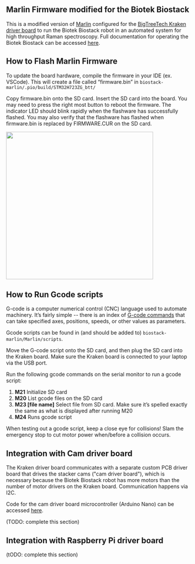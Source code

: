 ## Marlin Firmware modified for the Biotek Biostack 
This is a modified version of [Marlin](https://github.com/bigtreetech/Marlin) configured for the [BigTreeTech Kraken driver board](https://github.com/bigtreetech/BIGTREETECH-Kraken/blob/master/BIGTREETECH%20Kraken%20V1.0%20User%20Manual.pdf) to run the Biotek Biostack robot in an automated system for high throughput Raman spectroscopy. Full documentation for operating the Biotek Biostack can be accessed [here](https://docs.google.com/document/d/1z7106h6sEGIVGQEQTHt1mG3ihGQOetWLh2Im52hU-tA/edit?pli=1).

## How to Flash Marlin Firmware
To update the board hardware, compile the firmware in your IDE (ex. VSCode). This will create a file called “firmware.bin” in <code>biostack-marlin/.pio/build/STM32H723ZG_btt/</code>

Copy firmware.bin onto the SD card. Insert the SD card into the board. You may need to press the right most button to reboot the firmware. The indicator LED should blink rapidly when the flashware has successfully flashed. You may also verify that the flashware has flashed when firmware.bin is replaced by FIRMWARE.CUR on the SD card.  

<img src="[IMG_3072](https://github.com/user-attachments/assets/cd641333-ef65-490d-b530-ed87b7a88b35)" width="400">

## How to Run Gcode scripts
G-code is a computer numerical control (CNC) language used to automate machinery. It’s fairly simple -- there is an index of [G-code commands](https://marlinfw.org/meta/gcode/) that can take specified axes, positions, speeds, or other values as parameters.

Gcode scripts can be found in (and should be added to) <code>biostack-marlin/Marlin/scripts</code>. 

Move the G-code script onto the SD card, and then plug the SD card into the Kraken board. Make sure the Kraken board is connected to your laptop via the USB port. 

Run the following gcode commands on the serial monitor to run a gcode script: 
1. **M21** 
Initialize SD card
2. **M20**
List gcode files on the SD card
3. **M23 [file name]**
Select file from SD card. Make sure it’s spelled exactly the same as what is displayed after running M20
4. **M24**
Runs gcode script

When testing out a gcode script, keep a close eye for collisions! Slam the emergency stop to cut motor power when/before a collision occurs. 

## Integration with Cam driver board
The Kraken driver board communicates with a separate custom PCB driver board that drives the stacker cams ("cam driver board"), which is necessary because the Biotek Biostack robot has more motors than the number of motor drivers on the Kraken board. Communication happens via I2C. 

Code for the cam driver board microcontroller (Arduino Nano) can be accessed [here](https://github.com/Tadesse-Lab/biostack-cam-driver). 

(TODO: complete this section)

## Integration with Raspberry Pi driver board
(tODO: complete this section)
